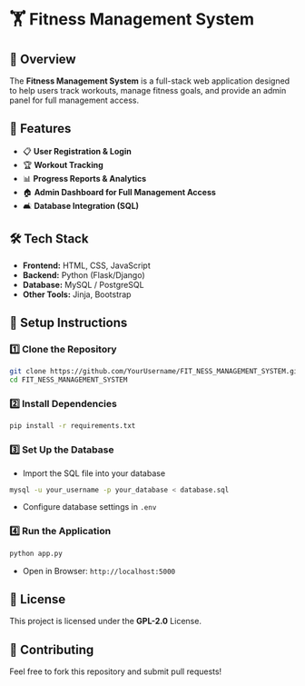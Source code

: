 # 🏋️ Fitness Management System  

## 📌 Overview  
The **Fitness Management System** is a full-stack web application designed to help users track workouts, manage fitness goals, and provide an admin panel for full management access.  

## 🚀 Features  
- 📋 **User Registration & Login**  
- 🏆 **Workout Tracking**  
- 📊 **Progress Reports & Analytics**  
- 🏠 **Admin Dashboard for Full Management Access**  
- 🛋️ **Database Integration (SQL)**  

## 🛠️ Tech Stack  
- **Frontend:** HTML, CSS, JavaScript  
- **Backend:** Python (Flask/Django)  
- **Database:** MySQL / PostgreSQL  
- **Other Tools:** Jinja, Bootstrap  

## 🏰 Setup Instructions  
### 1️⃣ Clone the Repository  
```sh  
git clone https://github.com/YourUsername/FIT_NESS_MANAGEMENT_SYSTEM.git  
cd FIT_NESS_MANAGEMENT_SYSTEM  
```  
### 2️⃣ Install Dependencies  
```sh  
pip install -r requirements.txt  
```  
### 3️⃣ Set Up the Database  
- Import the SQL file into your database  
```sh  
mysql -u your_username -p your_database < database.sql  
```  
- Configure database settings in `.env`  

### 4️⃣ Run the Application  
```sh  
python app.py  
```  
- Open in Browser: `http://localhost:5000`  

## 🌟 License  
This project is licensed under the **GPL-2.0** License.  

## 🤝 Contributing  
Feel free to fork this repository and submit pull requests!  
